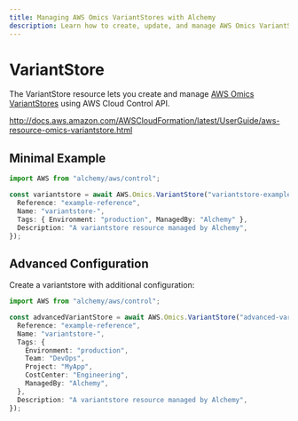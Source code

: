 ```yaml
---
title: Managing AWS Omics VariantStores with Alchemy
description: Learn how to create, update, and manage AWS Omics VariantStores using Alchemy Cloud Control.
---
```


# VariantStore

The VariantStore resource lets you create and manage [AWS Omics VariantStores](https://docs.aws.amazon.com/omics/latest/userguide/) using AWS Cloud Control API.

http://docs.aws.amazon.com/AWSCloudFormation/latest/UserGuide/aws-resource-omics-variantstore.html

## Minimal Example

```ts
import AWS from "alchemy/aws/control";

const variantstore = await AWS.Omics.VariantStore("variantstore-example", {
  Reference: "example-reference",
  Name: "variantstore-",
  Tags: { Environment: "production", ManagedBy: "Alchemy" },
  Description: "A variantstore resource managed by Alchemy",
});
```

## Advanced Configuration

Create a variantstore with additional configuration:

```ts
import AWS from "alchemy/aws/control";

const advancedVariantStore = await AWS.Omics.VariantStore("advanced-variantstore", {
  Reference: "example-reference",
  Name: "variantstore-",
  Tags: {
    Environment: "production",
    Team: "DevOps",
    Project: "MyApp",
    CostCenter: "Engineering",
    ManagedBy: "Alchemy",
  },
  Description: "A variantstore resource managed by Alchemy",
});
```

